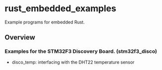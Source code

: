 # rust_embedded_examples
Example programs for embedded Rust. 

## Overview 

### Examples for the STM32F3 Discovery Board. (stm32f3_disco) 

- disco_temp: interfacing with the DHT22 temperature sensor  

